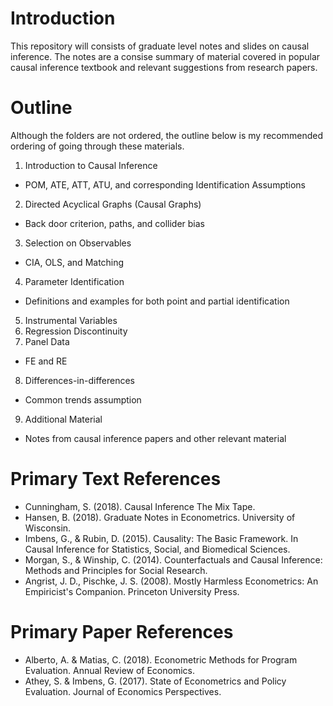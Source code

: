 # Introduction 
This repository will consists of graduate level notes and slides on causal inference. The notes are a consise summary of material covered in popular causal inference textbook and relevant suggestions from research papers.

# Outline
Although the folders are not ordered, the outline below is my recommended ordering of going through these materials.

1. Introduction to Causal Inference
  * POM, ATE, ATT, ATU, and corresponding Identification Assumptions
2. Directed Acyclical Graphs (Causal Graphs)
  * Back door criterion, paths, and collider bias
3. Selection on Observables
  * CIA, OLS, and Matching
4. Parameter Identification 
  * Definitions and examples for both point and partial identification
5. Instrumental Variables
6. Regression Discontinuity
7. Panel Data
  * FE and RE
8. Differences-in-differences
  * Common trends assumption
9. Additional Material
  * Notes from causal inference papers and other relevant material


# Primary Text References
- Cunningham, S. (2018). Causal Inference The Mix Tape. 
- Hansen, B. (2018). Graduate Notes in Econometrics. University of Wisconsin.  
- Imbens, G., & Rubin, D. (2015). Causality: The Basic Framework. In Causal Inference for Statistics, Social, and Biomedical Sciences.  
- Morgan, S., & Winship, C. (2014). Counterfactuals and Causal Inference: Methods and Principles for Social Research.
- Angrist, J. D., Pischke, J. S. (2008). Mostly Harmless Econometrics: An Empiricist's Companion. Princeton University Press. 

# Primary Paper References
- Alberto, A. & Matias, C. (2018). Econometric Methods for Program Evaluation. Annual Review of Economics. 
- Athey, S. & Imbens, G. (2017). State of Econometrics and Policy Evaluation. Journal of Economics Perspectives. 
